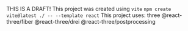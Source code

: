 THIS IS A DRAFT!
This project was created using `vite`
`npm create vite@latest ./ -- --template react`
This project uses:
three
@react-three/fiber
@react-three/drei 
@react-three/postprocessing